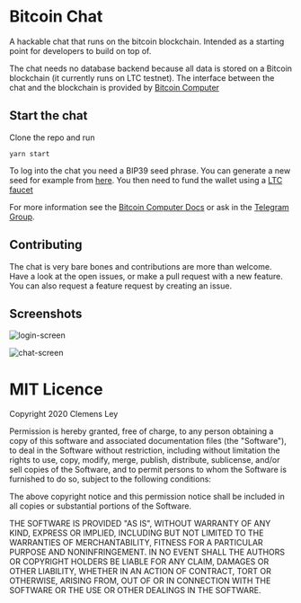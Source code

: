 # Bitcoin Chat

A hackable chat that runs on the bitcoin blockchain. Intended as a starting point for developers to build on top of.

The chat needs no database backend because all data is stored on a Bitcoin blockchain (it currently runs on LTC testnet). The interface between the chat and the blockchain is provided by [Bitcoin Computer](https://bitcoincomputer.io)

## Start the chat

Clone the repo and run

````
yarn start
````

To log into the chat you need a BIP39 seed phrase. You can generate a new seed for example from [here](https://iancoleman.io/bip39/). You then need to fund the wallet using a [LTC faucet](https://testnet-faucet.com/ltc-testnet/)

For more information see the [Bitcoin Computer Docs](https://docs.bitcoincomputer.io/getting-started/run-in-a-browser) or ask in the [Telegram Group](https://t.me/joinchat/FMrjOUWRuUkNuIt7zJL8tg).

## Contributing

The chat is very bare bones and contributions are more than welcome. Have a look at the open issues, or make a pull request with a new feature. You can also request a feature request by creating an issue.

## Screenshots

![login-screen](https://i.ibb.co/RzHdPMS/Screen-Shot-2020-08-29-at-20-03-04.png)

![chat-screen](https://i.ibb.co/WDSCCvb/Screen-Shot-2020-08-29-at-20-02-59.png)

# MIT Licence

Copyright 2020 Clemens Ley

Permission is hereby granted, free of charge, to any person obtaining a copy of this software and associated documentation files (the "Software"), to deal in the Software without restriction, including without limitation the rights to use, copy, modify, merge, publish, distribute, sublicense, and/or sell copies of the Software, and to permit persons to whom the Software is furnished to do so, subject to the following conditions:

The above copyright notice and this permission notice shall be included in all copies or substantial portions of the Software.

THE SOFTWARE IS PROVIDED "AS IS", WITHOUT WARRANTY OF ANY KIND, EXPRESS OR IMPLIED, INCLUDING BUT NOT LIMITED TO THE WARRANTIES OF MERCHANTABILITY, FITNESS FOR A PARTICULAR PURPOSE AND NONINFRINGEMENT. IN NO EVENT SHALL THE AUTHORS OR COPYRIGHT HOLDERS BE LIABLE FOR ANY CLAIM, DAMAGES OR OTHER LIABILITY, WHETHER IN AN ACTION OF CONTRACT, TORT OR OTHERWISE, ARISING FROM, OUT OF OR IN CONNECTION WITH THE SOFTWARE OR THE USE OR OTHER DEALINGS IN THE SOFTWARE.
